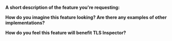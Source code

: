 **A short description of the feature you're requesting:**



**How do you imagine this feature looking? Are there any examples of other implementations?**



**How do you feel this feature will benefit TLS Inspector?**


